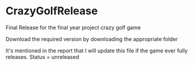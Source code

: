 # CrazyGolfRelease
Final Release for the final year project crazy golf game

Download the required version by downloading the appropriate folder

It's mentioned in the report that I will update this file if the game ever fully releases.
Status = unreleased
